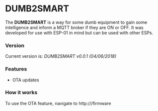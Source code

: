 # DUMB2SMART

The **DUMB2SMART** is a way for some dumb equipment to gain some intelligence and inform a MQTT broker if they are ON or OFF. It was developed for use with ESP-01 in mind but can be used with other ESPs.

### Version
Current version is: _DUMB2SMART v0.0.1 (04/06/2018)_

### Features
  - OTA updates

### How it works
To use the OTA feature, navigate to http://<ipaddress>/firmware
